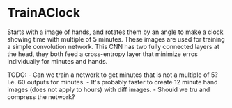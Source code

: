 # TrainAClock

Starts with a image of hands, and rotates them by an angle to make a clock showing time with multiple of 5 minutes.
These images are used for training a simple convolution network. 
This CNN has two fully connected layers at  the head, they both feed a cross-entropy layer that minimize erros individually for minutes and hands.

TODO:
    - Can we train a network to get minutes that is not a multiple of 5? I.e. 60 outputs for minutes.
    - It's probably faster to create 12 minute hand images (does not apply to hours) with diff images.
    - Should we tru and compress the network?